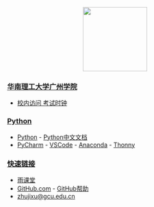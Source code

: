 <div align="center">
<img src="https://raw.githubusercontent.com/zhujixu/xuefulu.com/master/SOE.png" height="150" width="150" >
</div>

### **[华南理工大学广州学院](http://www.gcu.edu.cn/)**
+ [校内访问 考试时钟](http://10.5.1.246/clock)

### **[Python](https://www.python.org/)**
+ [Python](https://www.python.org/downloads/) - [Python中文文档](https://docs.python.org/zh-cn/3/)
+ [PyCharm](http://www.jetbrains.com/pycharm/download/) - [VSCode](https://code.visualstudio.com/) - [Anaconda](https://www.anaconda.com/distribution/) - [Thonny](https://thonny.org/)

### **[快速链接](https://github.com/login)**
+ [雨课堂](https://www.yuketang.cn/web)
+ [GitHub.com](https://github.com/login) - [GitHub帮助](https://help.github.com/cn)
+ [zhujixu@gcu.edu.cn](https://github.com/login)
